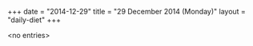 +++
date = "2014-12-29"
title = "29 December 2014 (Monday)"
layout = "daily-diet"
+++


\<no entries\>
